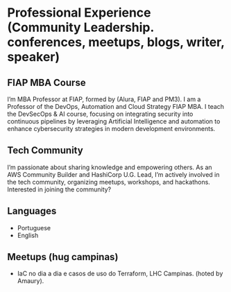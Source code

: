 # Professional Experience (Community Leadership. conferences, meetups, blogs, writer, speaker)

## FIAP MBA Course
I’m MBA Professor at FIAP, formed by (Alura, FIAP and PM3). I am a Professor of the DevOps, Automation and Cloud Strategy FIAP MBA. I teach the DevSecOps & AI course, focusing on integrating security into continuous pipelines by leveraging Artificial Intelligence and automation to enhance cybersecurity strategies in modern development environments.

## Tech Community
I’m passionate about sharing knowledge and empowering others. As an AWS Community Builder and HashiCorp U.G. Lead, I’m actively involved in the tech community, organizing meetups, workshops, and hackathons. Interested in joining the community?

## Languages
- Portuguese
- English

## Meetups (hug campinas)
- IaC no dia a dia e casos de uso do Terraform, LHC Campinas. (hoted by Amaury).

